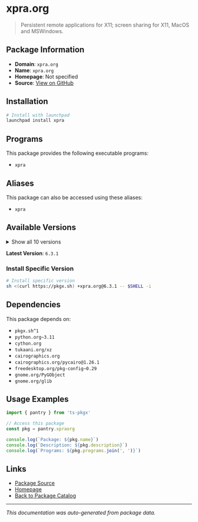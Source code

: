 # xpra.org

> Persistent remote applications for X11; screen sharing for X11, MacOS and MSWindows.

## Package Information

- **Domain**: `xpra.org`
- **Name**: `xpra.org`
- **Homepage**: Not specified
- **Source**: [View on GitHub](https://github.com/pkgxdev/pantry/tree/main/projects/xpra.org/package.yml)

## Installation

```bash
# Install with launchpad
launchpad install xpra
```

## Programs

This package provides the following executable programs:

- `xpra`

## Aliases

This package can also be accessed using these aliases:

- `xpra`

## Available Versions

<details>
<summary>Show all 10 versions</summary>

- `6.3.1`, `6.3.0`, `6.2.5`, `6.2.4`, `6.2.3`
- `6.2.2`, `6.2.1`, `6.2.0`, `6.1.3`, `6.1.2`

</details>

**Latest Version**: `6.3.1`

### Install Specific Version

```bash
# Install specific version
sh <(curl https://pkgx.sh) +xpra.org@6.3.1 -- $SHELL -i
```

## Dependencies

This package depends on:

- `pkgx.sh^1`
- `python.org~3.11`
- `cython.org`
- `tukaani.org/xz`
- `cairographics.org`
- `cairographics.org/pycairo@1.26.1`
- `freedesktop.org/pkg-config~0.29`
- `gnome.org/PyGObject`
- `gnome.org/glib`

## Usage Examples

```typescript
import { pantry } from 'ts-pkgx'

// Access this package
const pkg = pantry.xpraorg

console.log(`Package: ${pkg.name}`)
console.log(`Description: ${pkg.description}`)
console.log(`Programs: ${pkg.programs.join(', ')}`)
```

## Links

- [Package Source](https://github.com/pkgxdev/pantry/tree/main/projects/xpra.org/package.yml)
- [Homepage](#)
- [Back to Package Catalog](../package-catalog.md)

---

*This documentation was auto-generated from package data.*

